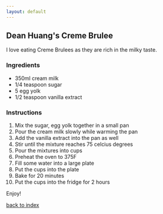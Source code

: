 ```yaml
---
layout: default
---
```


<!---
This is a comment. Note the triple dash to start, but double to end
-->

## Dean Huang's Creme Brulee 

<!---
Put your name or github username somewhere
-->
I love eating Creme Brulees as they are rich in the milky taste. 

### Ingredients
- 350ml cream milk
- 1/4 teaspoon sugar
- 5 egg yolk
- 1/2 teaspoon vanilla extract


### Instructions
1. Mix the sugar, egg yolk together in a small pan
2. Pour the cream milk slowly while warming the pan
3. Add the vanilla extract into the pan as well
4. Stir until the mixture reaches 75 celcius degrees
5. Pour the mixtures into cups
6. Preheat the oven to 375F
7. Fill some water into a large plate
8. Put the cups into the plate 
9. Bake for 20 minutes
10. Put the cups into the fridge for 2 hours

Enjoy!

<!--
Keep this link to return to the index
-->
[back to index](recipes/Creme_Brulee.md)
